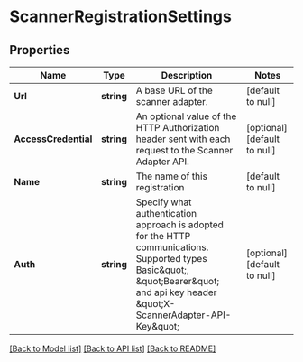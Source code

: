 # ScannerRegistrationSettings

## Properties
Name | Type | Description | Notes
------------ | ------------- | ------------- | -------------
**Url** | **string** | A base URL of the scanner adapter. | [default to null]
**AccessCredential** | **string** | An optional value of the HTTP Authorization header sent with each request to the Scanner Adapter API.  | [optional] [default to null]
**Name** | **string** | The name of this registration | [default to null]
**Auth** | **string** | Specify what authentication approach is adopted for the HTTP communications. Supported types Basic\&quot;, \&quot;Bearer\&quot; and api key header \&quot;X-ScannerAdapter-API-Key\&quot;  | [optional] [default to null]

[[Back to Model list]](../README.md#documentation-for-models) [[Back to API list]](../README.md#documentation-for-api-endpoints) [[Back to README]](../README.md)


